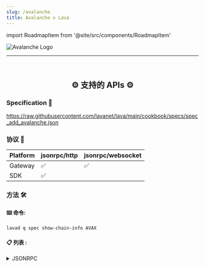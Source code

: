 ```yaml
---
slug: /avalanche
title: Avalanche x Lava
---
```


import RoadmapItem from '@site/src/components/RoadmapItem'

![Avalanche Logo](/img/chains/avalanche_logo.svg)

[<RoadmapItem icon="⛏️" title="Get RPC" description="Get access to Lava's Web3 APIs and start building on the network with ease"/>](/avalanche-dev)

[<RoadmapItem icon="🚀" title="Run an RPC Node" description="Become a part of Lava's network by running your own RPC node and accessing Web3 APIs seamlessly"/>](/avalanche-node)

<hr />
<br />

<center>

## ⚙️ 支持的 APIs ⚙️

</center>

### Specification 📑

https://raw.githubusercontent.com/lavanet/lava/main/cookbook/specs/spec_add_avalanche.json


### 协议 🔗

| Platform  |  jsonrpc/http | jsonrpc/websocket 
| --------- | -------- |---------------
| Gateway   | ✅       | ✅            |
| SDK       | ✅       |               |


### 方法 🛠️

#### ⌨️ 命令:

```bash
lavad q spec show-chain-info AVAX
```

#### 📋 列表 :


<details>
<summary> JSONRPC </summary>

- eth_accounts
  - eth_blockNumber
  - eth_call
  - eth_chainId
  - eth_coinbase
  - eth_compileLLL
  - eth_createAccessList
  - eth_estimateGas
  - eth_feeHistory
  - eth_gasPrice
  - eth_getBalance
  - eth_getBlockByHash
  - eth_getBlockByNumber
  - eth_getBlockTransactionCountByHash
  - eth_getBlockTransactionCountByNumber
  - eth_getCode
  - eth_getCompilers
  - eth_getFilterChanges
  - eth_getFilterLogs
  - eth_getLogs
  - eth_getProof
  - eth_getStorageAt
  - eth_getTransactionByBlockHashAndIndex
  - eth_getTransactionByBlockNumberAndIndex
  - eth_getTransactionByHash
  - eth_getTransactionCount
  - eth_getTransactionReceipt
  - eth_getUncleByBlockHashAndIndex
  - eth_getUncleByBlockNumberAndIndex
  - eth_getUncleCountByBlockHash
  - eth_getUncleCountByBlockNumber
  - eth_getWork
  - eth_hashrate
  - eth_maxPriorityFeePerGas
  - eth_mining
  - eth_newBlockFilter
  - eth_newFilter
  - eth_newPendingTransactionFilter
  - eth_protocolVersion
  - eth_sendRawTransaction
  - eth_sendTransaction
  - eth_sign
  - eth_signTransaction
  - eth_subscribe
  - eth_syncing
  - eth_uninstallFilter
  - eth_unsubscribe
  - net_listening
  - net_peerCount
  - net_version
  - rpc_modules
  - web3_clientVersion
  - web3_sha3
  - avax.export
  - avax.exportKey
  - avax.getAtomicTx
  - avax.getAtomicTxStatus
  - avax.import
  - avax.importKey
  - avax.issueTx
  - platform.addDelegator
  - platform.getBlock
  - platform.getBlockchainStatus
  - platform.getCurrentSupply
  - platform.getCurrentValidators
  - platform.getHeight
  - platform.getMinStake
  - platform.getPendingValidators
  - platform.getStakingAssetID
  - platform.getTimestamp
  - platform.getTotalStake
  - platform.getTx
  - platform.getTxStatus
  - platform.getUTXOs
  - platform.getValidatorsAt
  - platform.issueTx
  - platform.sampleValidators
  - platform.validatedBy
  - platform.validates
  - avm.getAssetDescription
  - avm.getBlock
  - avm.getBlockByHeight
  - avm.getHeight
  - avm.getTxStatus
  - avm.getUTXOs
  - avm.issueTx
  - debug_getBadBlocks
  - debug_getRawBlock
  - debug_getRawHeader
  - debug_getRawReceipts
  - debug_getRawTransaction
  - debug_storageRangeAt
  - debug_traceBlock
  - debug_traceBlockByHash
  - debug_traceBlockByNumber
  - debug_traceCall
  - debug_traceTransaction




</details>

